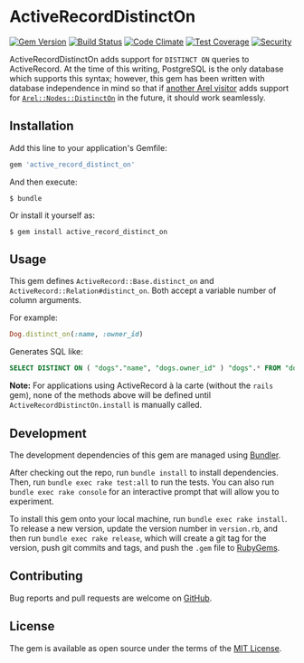 # ActiveRecordDistinctOn

[![Gem Version](https://badge.fury.io/rb/active_record_distinct_on.svg)](https://badge.fury.io/rb/active_record_distinct_on)
[![Build Status](https://travis-ci.org/alecdotninja/active_record_distinct_on.svg?branch=master)](https://travis-ci.org/alecdotninja/active_record_distinct_on)
[![Code Climate](https://codeclimate.com/github/alecdotninja/active_record_distinct_on/badges/gpa.svg)](https://codeclimate.com/github/alecdotninja/active_record_distinct_on)
[![Test Coverage](https://codeclimate.com/github/alecdotninja/active_record_distinct_on/badges/coverage.svg)](https://codeclimate.com/github/alecdotninja/active_record_distinct_on/coverage)
[![Security](https://hakiri.io/github/alecdotninja/active_record_distinct_on/master.svg)](https://hakiri.io/github/alecdotninja/active_record_distinct_on/master)

ActiveRecordDistinctOn adds support for `DISTINCT ON` queries to ActiveRecord. At the time of this writing, PostgreSQL is the only database which supports this syntax; however, this gem has been written with database independence in mind so that if [another Arel visitor](https://github.com/rails/arel/tree/master/lib/arel/visitors) adds support for [`Arel::Nodes::DistinctOn`](https://github.com/rails/arel/blob/master/lib/arel/nodes/unary.rb) in the future, it should work seamlessly.

## Installation

Add this line to your application's Gemfile:

```ruby
gem 'active_record_distinct_on'
```

And then execute:

    $ bundle

Or install it yourself as:

    $ gem install active_record_distinct_on

## Usage

This gem defines `ActiveRecord::Base.distinct_on` and `ActiveRecord::Relation#distinct_on`. Both accept a variable number of column arguments.

For example:

```ruby
Dog.distinct_on(:name, :owner_id)
```

Generates SQL like:

```sql
SELECT DISTINCT ON ( "dogs"."name", "dogs.owner_id" ) "dogs".* FROM "dogs"
```

**Note:** For applications using ActiveRecord à la carte (without the `rails` gem), none of the methods above will be defined until `ActiveRecordDistinctOn.install` is manually called.

## Development

The development dependencies of this gem are managed using [Bundler](https://rubygems.org/gems/bundler).

After checking out the repo, run `bundle install` to install dependencies. Then, run `bundle exec rake test:all` to run the tests. You can also run `bundle exec rake console` for an interactive prompt that will allow you to experiment.

To install this gem onto your local machine, run `bundle exec rake install`. To release a new version, update the version number in `version.rb`, and then run `bundle exec rake release`, which will create a git tag for the version, push git commits and tags, and push the `.gem` file to [RubyGems](https://rubygems.org/gems/active_record_distinct_on).

## Contributing

Bug reports and pull requests are welcome on [GitHub](https://github.com/alecdotninja/active_record_distinct_on).


## License

The gem is available as open source under the terms of the [MIT License](http://opensource.org/licenses/MIT).
